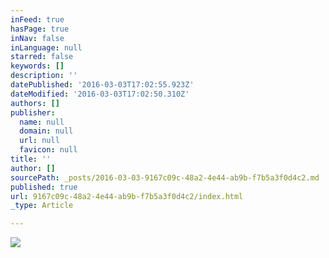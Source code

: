 ```yaml
---
inFeed: true
hasPage: true
inNav: false
inLanguage: null
starred: false
keywords: []
description: ''
datePublished: '2016-03-03T17:02:55.923Z'
dateModified: '2016-03-03T17:02:50.310Z'
authors: []
publisher:
  name: null
  domain: null
  url: null
  favicon: null
title: ''
author: []
sourcePath: _posts/2016-03-03-9167c09c-48a2-4e44-ab9b-f7b5a3f0d4c2.md
published: true
url: 9167c09c-48a2-4e44-ab9b-f7b5a3f0d4c2/index.html
_type: Article

---
```

![](https://the-grid-user-content.s3-us-west-2.amazonaws.com/d3fbf54d-a62d-4db4-8194-e348c6938c20.jpg)